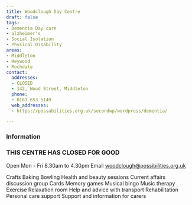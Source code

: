```yaml
---
title: Woodclough Day Centre
draft: false
tags:
- Dementia Day care
- alzheimer's
- Social Isolation
- Physical Disability
areas:
- Middleton
- Heywood
- Rochdale
contact:
  addresses:
  - CLOSED
  - 142, Wood Street, Middleton
  phone:
  - 0161 653 5149
  web_addresses:
  - https://possabilities.org.uk/secondwp/wordpress/dementia/

---
```


### Information
### THIS CENTRE HAS CLOSED FOR GOOD
Open Mon - Fri 8.30am to 4.30pm
Email woodclough@possibilities.org.uk

Crafts
Baking
Bowling
Health and beauty sessions
Current affairs discussion group
Cards
Memory games
Musical bingo
Music therapy
Exercise
Relaxation room
Help and advice with transport
Rehabilitation
Personal care support
Support and information for carers
